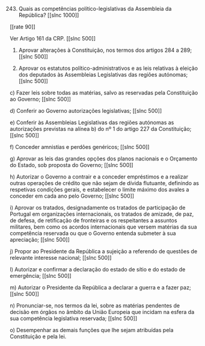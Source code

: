 243. Quais as competências político-legislativas da Assembleia da República?
[[slnc 1000]]

[[rate 90]]


Ver Artigo 161 da CRP.
[[slnc 500]]


1) Aprovar alterações à Constituição, nos termos dos artigos 284 a 289;
[[slnc 500]]

2) Aprovar os estatutos político-administrativos e as leis relativas à eleição dos deputados às Assembleias Legislativas das regiões autónomas;
[[slnc 500]]

c) Fazer leis sobre todas as matérias, salvo as reservadas pela Constituição ao Governo;
[[slnc 500]]

d) Conferir ao Governo autorizações legislativas;
[[slnc 500]]

e) Conferir às Assembleias Legislativas das regiões autónomas as autorizações previstas na alínea b) do nº 1 do artigo 227 da Constituição;
[[slnc 500]]

f) Conceder amnistias e perdões genéricos;
[[slnc 500]]

g) Aprovar as leis das grandes opções dos planos nacionais e o Orçamento do Estado, sob proposta do Governo;
[[slnc 500]]

h) Autorizar o Governo a contrair e a conceder empréstimos e a realizar outras operações de crédito que não sejam de dívida flutuante, definindo as respetivas condições gerais, e estabelecer o limite máximo dos avales a conceder em cada ano pelo Governo;
[[slnc 500]]

i) Aprovar os tratados, designadamente os tratados de participação de Portugal em organizações internacionais, os tratados de amizade, de paz, de defesa, de retificação de fronteiras e os respeitantes a assuntos militares, bem como os acordos internacionais que versem matérias da sua competência reservada ou que o Governo entenda submeter à sua apreciação;
[[slnc 500]]

j) Propor ao Presidente da República a sujeição a referendo de questões de relevante interesse nacional;
[[slnc 500]]

l) Autorizar e confirmar a declaração do estado de sítio e do estado de emergência;
[[slnc 500]]

m) Autorizar o Presidente da República a declarar a guerra e a fazer paz;
[[slnc 500]]

n) Pronunciar-se, nos termos da lei, sobre as matérias pendentes de decisão em órgãos no âmbito da União Europeia que incidam na esfera da sua competência legislativa reservada;
[[slnc 500]]

o) Desempenhar as demais funções que lhe sejam atribuídas pela Constituição e pela lei.



